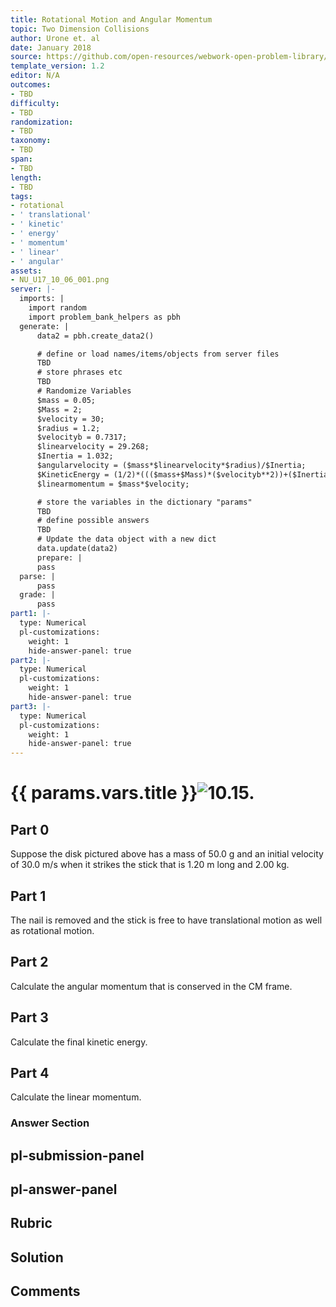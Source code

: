 ```yaml
---
title: Rotational Motion and Angular Momentum
topic: Two Dimension Collisions
author: Urone et. al
date: January 2018
source: https://github.com/open-resources/webwork-open-problem-library/tree/master/Contrib/BrockPhysics/College_Physics_Urone/10.Rotational_Motion_and_Angular_Momentum/10-06.Two_Dimension_Collisions/NU_U17_10_06_005.pg
template_version: 1.2
editor: N/A
outcomes:
- TBD
difficulty:
- TBD
randomization:
- TBD
taxonomy:
- TBD
span:
- TBD
length:
- TBD
tags:
- rotational
- ' translational'
- ' kinetic'
- ' energy'
- ' momentum'
- ' linear'
- ' angular'
assets:
- NU_U17_10_06_001.png
server: |-
  imports: |
    import random
    import problem_bank_helpers as pbh
  generate: |
      data2 = pbh.create_data2()

      # define or load names/items/objects from server files
      TBD
      # store phrases etc
      TBD
      # Randomize Variables
      $mass = 0.05;
      $Mass = 2;
      $velocity = 30;
      $radius = 1.2;
      $velocityb = 0.7317;
      $linearvelocity = 29.268;
      $Inertia = 1.032;
      $angularvelocity = ($mass*$linearvelocity*$radius)/$Inertia;
      $KineticEnergy = (1/2)*((($mass+$Mass)*($velocityb**2))+($Inertia*($angularvelocity**2)));
      $linearmomentum = $mass*$velocity;

      # store the variables in the dictionary "params"
      TBD
      # define possible answers
      TBD
      # Update the data object with a new dict
      data.update(data2)
      prepare: |
      pass
  parse: |
      pass
  grade: |
      pass
part1: |-
  type: Numerical
  pl-customizations:
    weight: 1
    hide-answer-panel: true
part2: |-
  type: Numerical
  pl-customizations:
    weight: 1
    hide-answer-panel: true
part3: |-
  type: Numerical
  pl-customizations:
    weight: 1
    hide-answer-panel: true
---
```


# {{ params.vars.title }}![10.15.](NU_U17_10_06_001.png)

## Part 0 
Suppose the disk pictured above has a mass of 50.0 g and an initial velocity of 30.0 m/s when it strikes the stick that is 1.20 m long and 2.00 kg. 
## Part 1 
The nail is removed and the stick is free to have translational motion as well as rotational motion. 
## Part 2 
Calculate the angular momentum that is conserved in the CM frame. 
## Part 3 
Calculate the final kinetic energy. 
## Part 4 
Calculate the linear momentum. 


### Answer Section 


## pl-submission-panel 


## pl-answer-panel 


## Rubric 


## Solution 


## Comments 


